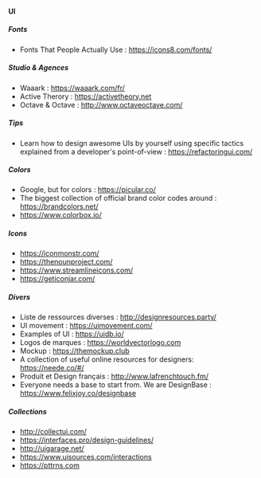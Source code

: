 #### UI

##### Fonts
- Fonts That People Actually Use : https://icons8.com/fonts/

##### Studio & Agences
- Waaark : https://waaark.com/fr/
- Active Therory : https://activetheory.net
- Octave & Octave : http://www.octaveoctave.com/

##### Tips
- Learn how to design awesome UIs by yourself using specific tactics explained from a developer's point-of-view : https://refactoringui.com/

##### Colors
- Google, but for colors : https://picular.co/
- The biggest collection of official brand color codes around : https://brandcolors.net/
- https://www.colorbox.io/

##### Icons
- https://iconmonstr.com/
- https://thenounproject.com/
- https://www.streamlineicons.com/
- https://geticonjar.com/

##### Divers
- Liste de ressources diverses : http://designresources.party/
- UI movement : https://uimovement.com/
- Examples of UI : https://uidb.io/
- Logos de marques : https://worldvectorlogo.com
- Mockup : https://themockup.club
- A collection of useful online resources for designers: https://neede.co/#/
- Produit et Design français : http://www.lafrenchtouch.fm/
- Everyone needs a base to start from. We are DesignBase : https://www.felixjoy.co/designbase

##### Collections
- http://collectui.com/
- https://interfaces.pro/design-guidelines/
- http://uigarage.net/
- https://www.uisources.com/interactions
- https://pttrns.com
